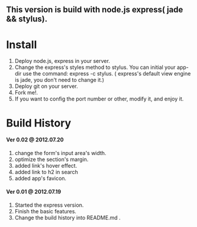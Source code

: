 ## This version is build with node.js express( jade && stylus).


# Install
1. Deploy node.js, express in your server.
2. Change the express's styles method to stylus. You can initial your app-dir use the command: express -c stylus. ( express's default view engine is jade, you don't need to change it.)
3. Deploy git on your server.
4. Fork me!.
5. If you want to config the port number or other, modify it, and enjoy it.

# Build History
#### Ver 0.02 @ 2012.07.20
1. change the form's input area's width.
2. optimize the section's margin.
3. added link's hover effect.
4. added link to h2 in search
5. added app's favicon.

#### Ver 0.01 @ 2012.07.19
1. Started the express version.
2. Finish the basic features.
3. Change the build history into README.md .